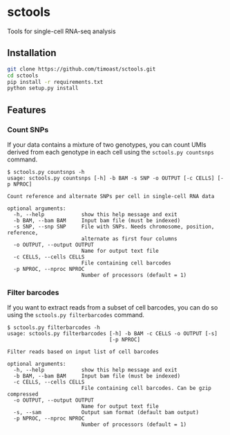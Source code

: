 # sctools

Tools for single-cell RNA-seq analysis

## Installation

```bash
git clone https://github.com/timoast/sctools.git
cd sctools
pip install -r requirements.txt
python setup.py install
```

## Features

### Count SNPs

If your data contains a mixture of two genotypes, you can count UMIs
derived from each genotype in each cell using the `sctools.py
countsnps` command.

```
$ sctools.py countsnps -h
usage: sctools.py countsnps [-h] -b BAM -s SNP -o OUTPUT [-c CELLS] [-p NPROC]

Count reference and alternate SNPs per cell in single-cell RNA data

optional arguments:
  -h, --help            show this help message and exit
  -b BAM, --bam BAM     Input bam file (must be indexed)
  -s SNP, --snp SNP     File with SNPs. Needs chromosome, position, reference,
                        alternate as first four columns
  -o OUTPUT, --output OUTPUT
                        Name for output text file
  -c CELLS, --cells CELLS
                        File containing cell barcodes
  -p NPROC, --nproc NPROC
                        Number of processors (default = 1)
```

### Filter barcodes

If you want to extract reads from a subset of cell barcodes, you can
do so using the `sctools.py filterbarcodes` command.

```
$ sctools.py filterbarcodes -h
usage: sctools.py filterbarcodes [-h] -b BAM -c CELLS -o OUTPUT [-s]
                                 [-p NPROC]

Filter reads based on input list of cell barcodes

optional arguments:
  -h, --help            show this help message and exit
  -b BAM, --bam BAM     Input bam file (must be indexed)
  -c CELLS, --cells CELLS
                        File containing cell barcodes. Can be gzip compressed
  -o OUTPUT, --output OUTPUT
                        Name for output text file
  -s, --sam             Output sam format (default bam output)
  -p NPROC, --nproc NPROC
                        Number of processors (default = 1)
```

